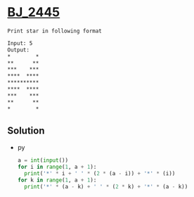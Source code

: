 # [BJ_2445](https://acmicpc.net/problem/2445)

```en
Print star in following format
```

```txt
Input: 5
Output:
*        *
**      **
***    ***
****  ****
**********
****  ****
***    ***
**      **
*        *
```

## Solution

* py

  ```py
  a = int(input())
  for i in range(1, a + 1):
    print('*' * i + ' ' * (2 * (a - i)) + '*' * (i))
  for k in range(1, a + 1):
    print('*' * (a - k) + ' ' * (2 * k) + '*' * (a - k))
  ```
